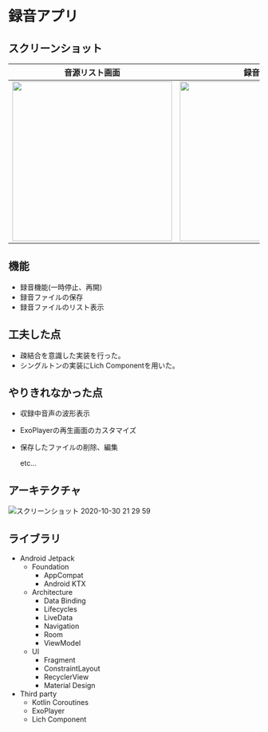 # 録音アプリ

## スクリーンショット

音源リスト画面 | 録音画面 | 再生画面
---- | ---- | ----
<img src="https://user-images.githubusercontent.com/57245344/102087876-7e7e0200-3e5d-11eb-9fde-4153ef93a425.jpg" width="320"/>   | <img src="https://user-images.githubusercontent.com/57245344/102090700-1fba8780-3e61-11eb-9352-c68dc060c277.jpg" width="320"/>   | <img src="https://user-images.githubusercontent.com/57245344/102087918-8b025a80-3e5d-11eb-809d-36347f3f904d.jpg" width="320"/>

## 機能
* 録音機能(一時停止、再開)
* 録音ファイルの保存
* 録音ファイルのリスト表示

## 工夫した点
* 疎結合を意識した実装を行った。
* シングルトンの実装にLich Componentを用いた。

## やりきれなかった点

* 収録中音声の波形表示
* ExoPlayerの再生画面のカスタマイズ
* 保存したファイルの削除、編集
  
  etc...

## アーキテクチャ
![スクリーンショット 2020-10-30 21 29 59](https://user-images.githubusercontent.com/57245344/97705276-29796d00-1af7-11eb-8a5b-6f8aa57c41be.png)

## ライブラリ
* Android Jetpack
  * Foundation
    * AppCompat
    * Android KTX
  * Architecture
    * Data Binding
    * Lifecycles
    * LiveData
    * Navigation
    * Room
    * ViewModel
  * UI
    * Fragment
    * ConstraintLayout
    * RecyclerView
    * Material Design
* Third party
  * Kotlin Coroutines
  * ExoPlayer
  * Lich Component

